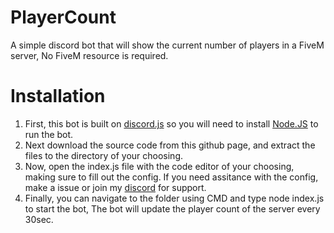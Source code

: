 # PlayerCount
A simple discord bot that will show the current number of players in a FiveM server, No FiveM resource is required.

# Installation
1. First, this bot is built on [discord.js](https://discord.js.org) so you will need to install [Node.JS](https://nodejs.org) to run the bot. 
2. Next download the source code from this github page, and extract the files to the directory of your choosing.
3. Now, open the index.js file with the code editor of your choosing, making sure to fill out the config. If you need assitance with the config, make a issue or join my [discord](https://whitelightning.dev/discord) for support.
4. Finally, you can navigate to the folder using CMD and type node index.js to start the bot, The bot will update the player count of the server every 30sec.

